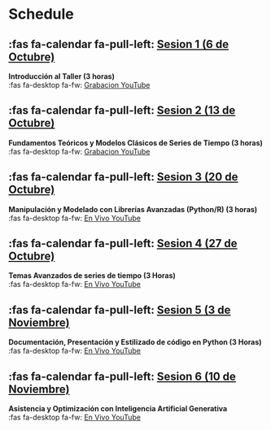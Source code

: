 # Schedule

## :fas fa-calendar fa-pull-left: [Sesion 1 (6 de Octubre)](module-01)
**Introducción al Taller (3 horas)**  
:fas fa-desktop fa-fw: [Grabacion YouTube](https://www.youtube.com/live/KJsveFYG7Wg)   

## :fas fa-calendar fa-pull-left: [Sesion 2 (13 de Octubre)](module-02)
**Fundamentos Teóricos y Modelos Clásicos de Series de Tiempo (3 horas)**  
:fas fa-desktop fa-fw: [Grabacion YouTube](https://www.youtube.com/live/QOje90AnKVU)    

## :fas fa-calendar fa-pull-left: [Sesion 3 (20 de Octubre)](module-03)
**Manipulación y Modelado con Librerías Avanzadas (Python/R) (3 horas)**    
:fas fa-desktop fa-fw: [En Vivo YouTube](https://www.youtube.com/watch?v=KJsveFYG7Wg) 
 
## :fas fa-calendar fa-pull-left: [Sesion 4 (27 de Octubre)](module-04)
**Temas Avanzados de series de tiempo (3 Horas)**  
:fas fa-desktop fa-fw: [En Vivo YouTube](https://www.youtube.com/watch?v=KJsveFYG7Wg) 

## :fas fa-calendar fa-pull-left: [Sesion 5 (3 de Noviembre)](module-05)
**Documentación, Presentación y Estilizado de código en Python (3 Horas)**  
:fas fa-desktop fa-fw: [En Vivo YouTube](https://www.youtube.com/watch?v=KJsveFYG7Wg) 

## :fas fa-calendar fa-pull-left: [Sesion 6 (10 de Noviembre)](module-06)
**Asistencia y Optimización con Inteligencia Artificial Generativa**  
:fas fa-desktop fa-fw: [En Vivo YouTube](https://www.youtube.com/watch?v=KJsveFYG7Wg) 